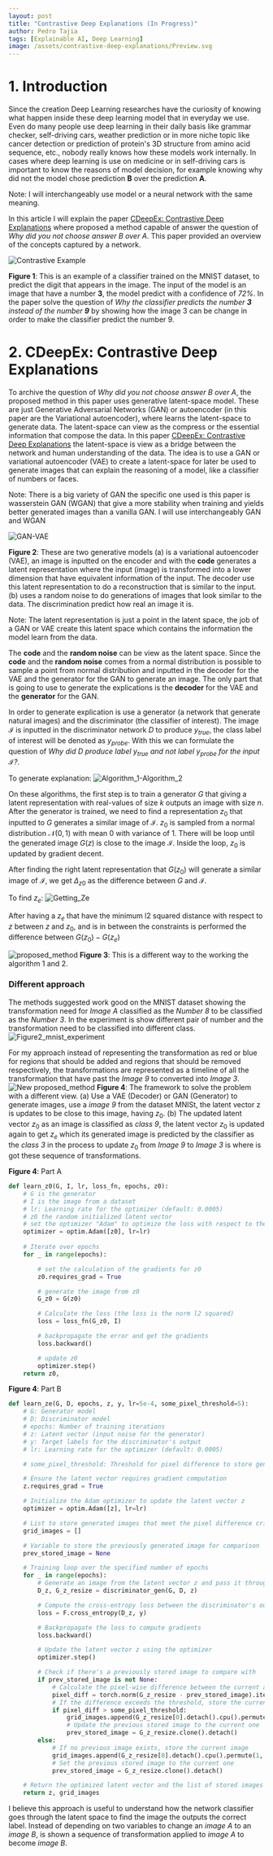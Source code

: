 ```yaml
---
layout: post
title: "Contrastive Deep Explanations (In Progress)"
author: Pedro Tajia
tags: [Explainable AI, Deep Learning]
image: /assets/contrastive-deep-explanations/Preview.svg
---
```

<script type="text/javascript" async
     src="https://cdn.jsdelivr.net/npm/mathjax@3/es5/tex-mml-chtml.js">
</script>

# 1. Introduction 

Since the creation Deep Learning researches have the curiosity of knowing what happen inside these deep learning model that in everyday we use. Even do many people use deep learning in their daily basis like grammar checker, self-driving cars, weather prediction or in more niche topic like cancer detection or prediction of protein's 3D structure from amino acid sequence, etc., nobody really knows how these models work internally. In cases where deep learning is use on medicine or in self-driving cars is important to know the reasons of model decision, for example knowing why did not the model chose prediction **B** over the prediction **A**. 

Note: I will interchangeably use model or a neural network with the same meaning.

In this article I will explain the paper [CDeepEx: Contrastive Deep Explanations](https://rlair.cs.ucr.edu/papers/docs/cdeepex.pdf) where proposed a method capable of answer the question of *Why did you not choose answer B over A*. This paper provided an overview of the concepts captured by a network.

![Contrastive Example](/assets/contrastive-deep-explanations/Contrastive_example.svg)

**Figure 1**: This is an example of a classifier trained on the MNIST dataset, to predict the digit that appears in the image. The input of the model is an image that have a number **3**, the model predict with a confidence of *72%*. In the paper solve the question of *Why the classifier predicts the number **3** instead of the number **9*** by showing how the image 3 can be change in order to make the classifier predict the number 9.

# 2. CDeepEx: Contrastive Deep Explanations
To archive the question of *Why did you not choose answer B over A*, the proposed  method in this paper uses generative latent-space model. These are just Generative Adversarial Networks (GAN) or autoencoder (in this paper are the Variational autoencoder), where learns the latent-space to generate data. The latent-space can view as the compress or the essential information that compose the data. In this paper [CDeepEx: Contrastive Deep Explanations](https://rlair.cs.ucr.edu/papers/docs/cdeepex.pdf) the latent-space is view as a bridge between the network and human understanding of the data. The idea is to use a GAN or variational autoencoder (VAE) to create a latent-space for later be used to generate images that can explain the reasoning of a model, like a classifier of numbers or faces. 

Note: There is a big variety of GAN the specific one used is this paper is wasserstein GAN (WGAN) that give a more stability when training and yields better generated images than a vanilla GAN. I will use interchangeably GAN and WGAN

![GAN-VAE](/assets/contrastive-deep-explanations/GAN-VAE.svg)

**Figure 2**: These are two generative models (a) is a variational autoencoder (VAE), an image is inputted on the encoder and with the **code** generates a latent representation where the input (image) is transformed into a lower dimension that have equivalent information of the input. The decoder use this latent representation to do a reconstruction that is similar to the input. (b) uses a random noise to do generations of images that look similar to the data. The discrimination predict how real an image it is.

Note: The latent representation is just a point in the latent space, the job of a GAN or VAE create this latent space which contains the information the model learn from the data.

The **code** and the **random noise** can be view as the latent space. Since the **code** and the **random noise** comes from a normal distribution is possible to sample a point from normal distribution and inputted in the decoder for the VAE and the generator for the GAN to generate an image. The only part that is going to use to generate the explications is the **decoder** for the VAE and the **generator** for the GAN.

In order to generate explication is use a generator (a network that generate natural images) and the discriminator (the classifier of interest). The image $\mathcal{I}$ is inputted in the discriminator network $D$ to produce 
$y_{true}$, 
the class label of interest will be denoted as 
$y_{probe}$. 
With this we can formulate the question of 
*Why did $D$ produce label $y_{true}$ and not label $y_{probe}$ for the input $\mathcal{I}$?*.

To generate explanation:
![Algorithm_1-Algorithm_2](/assets/contrastive-deep-explanations/Generate_explanation.png)

On these algorithms, the first step is to train a generator $G$ that giving a latent representation with real-values of size $k$ outputs an image with size $n$. After the generator is trained, we need to find a representation $z_0$ that inputted to $G$ generates a similar image of $\mathcal{I}$. $z_0$ is sampled from a normal distribution $\mathcal{N}(0,1)$ with mean 0 with variance of 1. There will be loop until the generated image $G(z)$ is close to the image $\mathcal{I}$. Inside the loop, $z_0$ is updated by gradient decent. 
<!-- The gradient $\nabla_z$ is calculated $loss$ with respect to $z_0$, the loss can be obtained from l2 distance or binary cross entropy for images. $z_0$ is subtracted by the gradient $\nabla_z$ multiplied by a learning rate $\eta$ to get the new $z_0$.  -->
After finding the right latent representation that $G(z_0)$ will generate a similar image of $\mathcal{I}$, we get $\Delta_{z0}$ as the difference between $G$ and $\mathcal{I}$.

To find $z_e$:
![Getting_Ze](/assets/contrastive-deep-explanations/Getting_Ze.png)

After having a $z_e$ that have the minimum l2 squared distance with respect to $z$ between $z$ and $z_0$, and is in between the constraints is performed the difference between $G(z_0) - G(z_e)$

![proposed_method](/assets/contrastive-deep-explanations/Proposed_approach.svg)
**Figure 3**: This is a different way to the working the algorithm 1 and 2.



### Different approach
The methods suggested work good on the MNIST dataset showing the transformation need for *Image A* classified as the *Number 8* to be classified as the *Number 3*. In the experiment is show different pair of number and the transformation need to be classified into different class.
![Figure2_mnist_experiment](/assets/contrastive-deep-explanations/Figure2_mnist_experiment.png)

For my approach instead of representing the transformation as red or blue for regions that should be added and regions that should be removed respectively, the transformations are represented as a timeline of all the transformation that have past the *Image 9* to converted into *Image 3*.
![New proposed_method](/assets/contrastive-deep-explanations/New_Approach.svg)
**Figure 4**: The framework to solve the problem with a different view. (a) Use a VAE (Decoder) or GAN (Generator) to generate images, use a *image 9* from the dataset MNISt, the latent vector z is updates to be close to this image, having $z_0$. (b) The updated latent vector $z_0$ as an image is classified as *class 9*, the latent vector $z_0$ is updated again to get $z_e$ which its generated image is predicted by the classifier as the *class 3* in the process to update $z_0$ from *Image 9* to *Image 3* is where is got these sequence of transformations. 

**Figure 4**: Part A
```python
def learn_z0(G, I, lr, loss_fn, epochs, z0):
    # G is the generator
    # I is the image from a dataset
    # lr: Learning rate for the optimizer (default: 0.0005)
    # z0 the random initialized latent vector
    # set the optimizer "Adam" to optimize the loss with respect to the latent variable z0
    optimizer = optim.Adam([z0], lr=lr)
    
    # Iterate over epochs
    for _ in range(epochs):

        # set the calculation of the gradients for z0 
        z0.requires_grad = True

        # generate the image from z0
        G_z0 = G(z0) 

        # Calculate the loss (the loss is the norm l2 squared)
        loss = loss_fn(G_z0, I) 

        # backpropagate the error and get the gradients
        loss.backward()

        # update z0
        optimizer.step()
    return z0, 
```
**Figure 4**: Part B
```python
def learn_ze(G, D, epochs, z, y, lr=5e-4, some_pixel_threshold=5):
    # G: Generator model
    # D: Discriminator model
    # epochs: Number of training iterations
    # z: Latent vector (input noise for the generator)
    # y: Target labels for the discriminator's output
    # lr: Learning rate for the optimizer (default: 0.0005)

    # some_pixel_threshold: Threshold for pixel difference to store generated images (default: 5)

    # Ensure the latent vector requires gradient computation
    z.requires_grad = True

    # Initialize the Adam optimizer to update the latent vector z
    optimizer = optim.Adam([z], lr=lr)

    # List to store generated images that meet the pixel difference criterion
    grid_images = []

    # Variable to store the previously generated image for comparison
    prev_stored_image = None

    # Training loop over the specified number of epochs
    for _ in range(epochs):
        # Generate an image from the latent vector z and pass it through the discriminator
        D_z, G_z_resize = discriminator_gen(G, D, z)

        # Compute the cross-entropy loss between the discriminator's output and the target labels
        loss = F.cross_entropy(D_z, y)

        # Backpropagate the loss to compute gradients
        loss.backward()

        # Update the latent vector z using the optimizer
        optimizer.step()

        # Check if there's a previously stored image to compare with
        if prev_stored_image is not None:
            # Calculate the pixel-wise difference between the current and previous images
            pixel_diff = torch.norm(G_z_resize - prev_stored_image).item()
            # If the difference exceeds the threshold, store the current image
            if pixel_diff > some_pixel_threshold:
                grid_images.append(G_z_resize[0].detach().cpu().permute(1, 2, 0))
                # Update the previous stored image to the current one
                prev_stored_image = G_z_resize.clone().detach()
        else:
            # If no previous image exists, store the current image
            grid_images.append(G_z_resize[0].detach().cpu().permute(1, 2, 0))
            # Set the previous stored image to the current one
            prev_stored_image = G_z_resize.clone().detach()

    # Return the optimized latent vector and the list of stored images
    return z, grid_images
```


I believe this approach is useful to understand how the network classifier goes through the latent space to find the image the outputs the correct label. Instead of depending on two variables to change an *image A* to an *image B*, is shown a sequence of transformation applied to *image A* to become *image B*.




<!-- $\mathcal{I}_{z,z_0}$ = $G(z)+\Delta_{z_0}$ and $llh(f, y)$ is the log-likelihodd of class $y$ for the output $f$. The first constraint  -->





<!-- 1. Learn a function $G$: $\R^{k} \rightarrow \R^{n}$
1. Find a latent representation for input $\mathcal{I}$
   1. **procedure** Learn $\mathcal{z}_0 (G, \mathcal{I}, \eta, loss(.))$
     $z_0 \sim \ni$ -->
   

     


